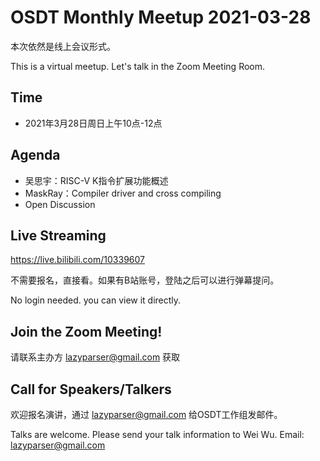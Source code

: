 # OSDT Monthly Meetup 2021-03-28

本次依然是线上会议形式。

This is a virtual meetup. Let's talk in the Zoom Meeting Room.

## Time

- 2021年3月28日周日上午10点-12点

## Agenda

- 吴思宇：RISC-V K指令扩展功能概述
- MaskRay：Compiler driver and cross compiling
- Open Discussion

## Live Streaming

https://live.bilibili.com/10339607

不需要报名，直接看。如果有B站账号，登陆之后可以进行弹幕提问。

No login needed. you can view it directly.

## Join the Zoom Meeting!

请联系主办方 lazyparser@gmail.com 获取

## Call for Speakers/Talkers

欢迎报名演讲，通过 lazyparser@gmail.com 给OSDT工作组发邮件。

Talks are welcome. Please send your talk information to Wei Wu. Email: lazyparser@gmail.com
